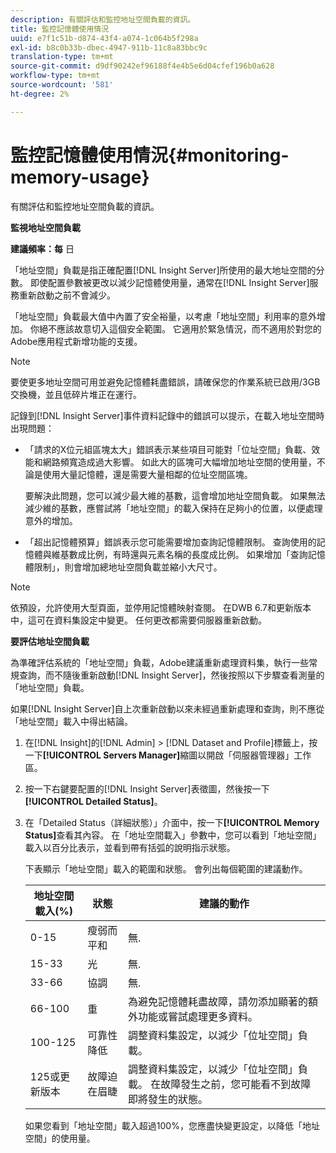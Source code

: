 ```yaml
---
description: 有關評估和監控地址空間負載的資訊。
title: 監控記憶體使用情況
uuid: e7f1c51b-d874-43f4-a074-1c064b5f298a
exl-id: b8c0b33b-dbec-4947-911b-11c8a83bbc9c
translation-type: tm+mt
source-git-commit: d9df90242ef96188f4e4b5e6d04cfef196b0a628
workflow-type: tm+mt
source-wordcount: '581'
ht-degree: 2%

---
```


# 監控記憶體使用情況{#monitoring-memory-usage}

有關評估和監控地址空間負載的資訊。

**監視地址空間負載**

**建議頻率：每** 日

「地址空間」負載是指正確配置[!DNL Insight Server]所使用的最大地址空間的分數。 即使配置參數被更改以減少記憶體使用量，通常在[!DNL Insight Server]服務重新啟動之前不會減少。

「地址空間」負載最大值中內置了安全裕量，以考慮「地址空間」利用率的意外增加。 你絕不應該故意切入這個安全範圍。 它適用於緊急情況，而不適用於對您的Adobe應用程式新增功能的支援。

>[!NOTE]
>
>要使更多地址空間可用並避免記憶體耗盡錯誤，請確保您的作業系統已啟用/3GB交換機，並且低碎片堆正在運行。

記錄到[!DNL Insight Server]事件資料記錄中的錯誤可以提示，在載入地址空間時出現問題：

* 「請求的X位元組區塊太大」錯誤表示某些項目可能對「位址空間」負載、效能和網路頻寬造成過大影響。 如此大的區塊可大幅增加地址空間的使用量，不論是使用大量記憶體，還是需要大量相鄰的位址空間區塊。

   要解決此問題，您可以減少最大維的基數，這會增加地址空間負載。 如果無法減少維的基數，應嘗試將「地址空間」的載入保持在足夠小的位置，以便處理意外的增加。
* 「超出記憶體預算」錯誤表示您可能需要增加查詢記憶體限制。 查詢使用的記憶體與維基數成比例，有時還與元素名稱的長度成比例。 如果增加「查詢記憶體限制」，則會增加總地址空間負載並縮小大尺寸。

>[!NOTE]
>
>依預設，允許使用大型頁面，並停用記憶體映射查閱。 在DWB 6.7和更新版本中，這可在資料集設定中變更。 任何更改都需要伺服器重新啟動。

**要評估地址空間負載**

為準確評估系統的「地址空間」負載，Adobe建議重新處理資料集，執行一些常規查詢，而不隨後重新啟動[!DNL Insight Server]，然後按照以下步驟查看測量的「地址空間」負載。

如果[!DNL Insight Server]自上次重新啟動以來未經過重新處理和查詢，則不應從「地址空間」載入中得出結論。

1. 在[!DNL Insight]的[!DNL Admin] > [!DNL Dataset and Profile]標籤上，按一下&#x200B;**[!UICONTROL Servers Manager]**&#x200B;縮圖以開啟「伺服器管理器」工作區。
1. 按一下右鍵要配置的[!DNL Insight Server]表徵圖，然後按一下&#x200B;**[!UICONTROL Detailed Status]**。
1. 在「Detailed Status（詳細狀態）」介面中，按一下&#x200B;**[!UICONTROL Memory Status]**&#x200B;查看其內容。 在「地址空間載入」參數中，您可以看到「地址空間」載入以百分比表示，並看到帶有括弧的說明指示狀態。

   下表顯示「地址空間」載入的範圍和狀態。 會列出每個範圍的建議動作。

   | 地址空間載入(%) | 狀態 | 建議的動作 |
   |---|---|---|
   | 0-15 | 瘦弱而平和 | 無. |
   | 15-33 | 光 | 無. |
   | 33-66 | 協調 | 無. |
   | 66-100 | 重 | 為避免記憶體耗盡故障，請勿添加顯著的額外功能或嘗試處理更多資料。 |
   | 100-125 | 可靠性降低 | 調整資料集設定，以減少「位址空間」負載。 |
   | 125或更新版本 | 故障迫在眉睫 | 調整資料集設定，以減少「位址空間」負載。 在故障發生之前，您可能看不到故障即將發生的狀態。 |

   如果您看到「地址空間」載入超過100%，您應盡快變更設定，以降低「地址空間」的使用量。
